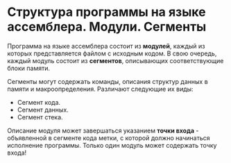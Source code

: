 # Структура программы на языке ассемблера. Модули. Сегменты

Программа на языке ассемблера состоит из **модулей**, каждый из которых
представляется файлом с исходным кодом. В свою очередь, каждый модуль состоит
из **сегментов**, описывающих соответствующие блоки памяти.

Сегменты могут содержать команды, описания структур данных в памяти и
макроопределения. Различают следующие их виды:

- Сегмент кода.
- Сегмент данных.
- Сегмент стека.

Описание модуля может завершаться указанием **точки входа** - объявленной в
сегменте кода метки, с которой должно начинаться исполнение программы. Только
один модуль может содержать точку входа!
